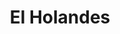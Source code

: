 ---
title: "El Holandes"
url: /ciudad-autonoma-de-buenos-aires/el-holandes/
shop: piezas de automóviles
---